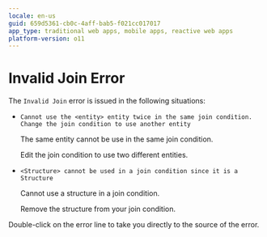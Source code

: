 ```yaml
---
locale: en-us
guid: 659d5361-cb0c-4aff-bab5-f021cc017017
app_type: traditional web apps, mobile apps, reactive web apps
platform-version: o11
---
```


# Invalid Join Error

The `Invalid Join` error is issued in the following situations:

* `Cannot use the <entity> entity twice in the same join condition. Change the join condition to use another entity`
  
    The same entity cannot be use in the same join condition.

    Edit the join condition to use two different entities.

* `<Structure> cannot be used in a join condition since it is a Structure`
  
    Cannot use a structure in a join condition.

    Remove the structure from your join condition.

Double-click on the error line to take you directly to the source of the error.
